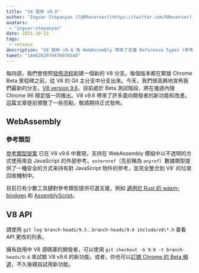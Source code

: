 ```yaml
---
title: "V8 發佈 v9.6"
author: "Ingvar Stepanyan ([@RReverser](https://twitter.com/RReverser))"
avatars: 
 - "ingvar-stepanyan"
date: 2021-10-13
tags: 
 - release
description: "V8 發佈 v9.6 為 WebAssembly 帶來了支援 Reference Types (參考類型) 的功能。"
tweet: "1448262079476076548"
---
```

每四週，我們會按照[發佈流程](https://v8.dev/docs/release-process)創建一個新的 V8 分支。每個版本都在緊接 Chrome Beta 里程碑之前，從 V8 的 Git 主分支中分支出來。今天，我們很高興地宣佈我們最新的分支，[V8 version 9.6](https://chromium.googlesource.com/v8/v8.git/+log/branch-heads/9.6)，目前處於 Beta 測試階段，將在幾週內隨 Chrome 96 穩定版一同推出。V8 v9.6 帶來了許多面向開發者的新功能和改進。這篇文章提前預覽了一些亮點，敬請期待正式發佈。

<!--truncate-->
## WebAssembly

### 參考類型

[參考類型提案](https://github.com/WebAssembly/reference-types/blob/master/proposals/reference-types/Overview.md) 已在 V8 v9.6 中實現，支持在 WebAssembly 模組中以不透明的方式使用來自 JavaScript 的外部參考。`externref`（先前稱為 `anyref`）數據類型提供了一種安全的方式來持有對 JavaScript 物件的參考，並完全整合到 V8' 的垃圾回收機制中。

目前已有少數工具鏈對參考類型提供可選支援，例如 [適用於 Rust 的 wasm-bindgen](https://rustwasm.github.io/wasm-bindgen/reference/reference-types.html) 和 [AssemblyScript](https://www.assemblyscript.org/compiler.html#command-line-options)。

## V8 API

請使用 `git log branch-heads/9.5..branch-heads/9.6 include/v8\*.h` 查看 API 更改的列表。

擁有啟用中 V8 源碼庫的開發者，可以使用 `git checkout -b 9.6 -t branch-heads/9.6` 來試驗 V8 v9.6 的新功能。或者，你也可以[訂閱 Chrome 的 Beta 頻道](https://www.google.com/chrome/browser/beta.html)，不久後親自試用新功能。
